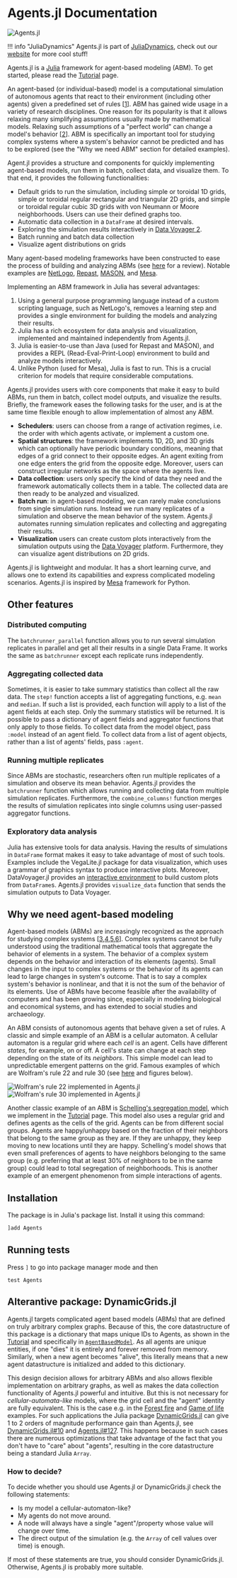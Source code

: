 # Agents.jl Documentation

![Agents.jl](https://github.com/JuliaDynamics/JuliaDynamics/blob/master/videos/agents/agents_logo.gif?raw=true)

!!! info "JuliaDynamics"
    Agents.jl is part of [JuliaDynamics](https://juliadynamics.github.io/JuliaDynamics/), check out our [website](https://juliadynamics.github.io/JuliaDynamics/) for more cool stuff!


Agents.jl is a [Julia](https://julialang.org/) framework for agent-based modeling (ABM).
To get started, please read the [Tutorial](@ref) page.

An agent-based (or individual-based) model is a computational simulation of autonomous agents that react to their environment (including other agents) given a predefined set of rules [[1](http://doi.org/10.1016/j.ecolmodel.2006.04.023)]. ABM has gained wide usage in a variety of research disciplines. One reason for its popularity is that it allows relaxing many simplifying assumptions usually made by mathematical models. Relaxing such assumptions of a "perfect world" can change a model's behavior [[2](http://doi.org/10.1038/460685a)]. ABM is specifically an important tool for studying complex systems where a system's behavior cannot be predicted and has to be explored (see the "Why we need ABM" section for detailed examples).

Agent.jl provides a structure and components for quickly implementing agent-based models, run them in batch, collect data, and visualize them. To that end, it provides the following functionalities:

* Default grids to run the simulation, including simple or toroidal 1D grids, simple or toroidal regular rectangular and triangular 2D grids, and simple or toroidal regular cubic 3D grids with von Neumann or Moore neighborhoods. Users can use their defined graphs too.
* Automatic data collection in a `DataFrame` at desired intervals.
* Exploring the simulation results interactively in [Data Voyager 2](https://github.com/vega/voyager).
* Batch running and batch data collection
* Visualize agent distributions on grids

Many agent-based modeling frameworks have been constructed to ease the process of building and analyzing ABMs (see [here](http://dx.doi.org/10.1016/j.cosrev.2017.03.001) for a review). Notable examples are [NetLogo](https://ccl.northwestern.edu/netlogo/), [Repast](https://repast.github.io/index.html), [MASON](https://journals.sagepub.com/doi/10.1177/0037549705058073), and [Mesa](https://github.com/projectmesa/mesa).

Implementing an ABM framework in Julia has several advantages:
1. Using a general purpose programming language instead of a custom scripting language, such as NetLogo's, removes a learning step and provides a single environment for building the models and analyzing their results.
2. Julia has a rich ecosystem for data analysis and visualization, implemented and maintained independently from Agents.jl.
3. Julia is easier-to-use than Java (used for Repast and MASON), and provides a REPL (Read-Eval-Print-Loop) environment to build and analyze models interactively.
4. Unlike Python (used for Mesa), Julia is fast to run. This is a crucial criterion for models that require considerable computations.

Agents.jl provides users with core components that make it easy to build ABMs, run them in batch, collect model outputs, and visualize the results. Briefly, the framework eases the following tasks for the user, and is at the same time flexible enough to allow implementation of almost any ABM.

* __Schedulers__: users can choose from a range of activation regimes, i.e. the order with which agents activate, or implement a custom one.
* __Spatial structures__: the framework implements 1D, 2D, and 3D grids which can optionally have periodic boundary conditions, meaning that edges of a grid connect to their opposite edges. An agent exiting from one edge enters the grid from the opposite edge. Moreover, users can construct irregular networks as the space where the agents live.
* __Data collection__: users only specify the kind of data they need and the framework automatically collects them in a table. The collected data are then ready to be analyzed and visualized.
* __Batch run__: in agent-based modeling, we can rarely make conclusions from single simulation runs. Instead we run many replicates of a simulation and observe the mean behavior of the system. Agents.jl automates running simulation replicates and collecting and aggregating their results.
* __Visualization__ users can create custom plots interactively from the simulation outputs using the [Data Voyager](https://github.com/vega/voyager) platform. Furthermore, they can visualize agent distributions on 2D grids.

Agents.jl is lightweight and modular. It has a short learning curve, and allows one to extend its capabilities and express complicated modeling scenarios. Agents.jl is inspired by [Mesa](https://github.com/projectmesa/mesa) framework for Python.

## Other features

### Distributed computing

The `batchrunner_parallel` function allows you to run several simulation replicates in parallel and get all their results in a single Data Frame. It works the same as `batchrunner` except each replicate runs independently.

### Aggregating collected data

Sometimes, it is easier to take summary statistics than collect all the raw data. The `step!` function accepts a list of aggregating functions, e.g. `mean` and `median`. If such a list is provided, each function will apply to a list of the agent fields at each step. Only the summary statistics will be returned. It is possible to pass a dictionary of agent fields and aggregator functions that only apply to those fields. To collect data from the model object, pass `:model` instead of an agent field. To collect data from a list of agent objects, rather than a list of agents' fields, pass `:agent`.

### Running multiple replicates

Since ABMs are stochastic, researchers often run multiple replicates of a simulation and observe its mean behavior. Agents.jl provides the `batchrunner` function which allows running and collecting data from multiple simulation replicates. Furthermore, the `combine_columns!` function merges the results of simulation replicates into single columns using user-passed aggregator functions.

### Exploratory data analysis

Julia has extensive tools for data analysis. Having the results of simulations in `DataFrame` format makes it easy to take advantage of most of such tools. Examples include the VegaLite.jl package for data visualization, which uses a grammar of graphics syntax to produce interactive plots. Moreover, DataVoyager.jl provides an [interactive environment](https://github.com/vega/voyager) to build custom plots from `DataFrame`s. Agents.jl provides `visualize_data` function that sends the simulation outputs to Data Voyager.

## Why we need agent-based modeling

Agent-based models (ABMs) are increasingly recognized as the approach for studying complex systems [[3](https://link.springer.com/chapter/10.1007/3-7908-1721-X_7),[4](http://www.doi.org/10.1162/106454602753694765),[5](http://www.nature.com/articles/460685a),[6](http://www.doi.org/10.1016/j.jaa.2016.01.009)]. Complex systems cannot be fully understood using the traditional mathematical tools that aggregate the behavior of elements in a system. The behavior of a complex system depends on the behavior and interaction of its elements (agents). Small changes in the input to complex systems or the behavior of its agents can lead to large changes in system's outcome. That is to say a complex system's behavior is nonlinear, and that it is not the sum of the behavior of its elements. Use of ABMs have become feasible after the availability of computers and has been growing since, especially in modeling biological and economical systems, and has extended to social studies and archaeology.

An ABM consists of autonomous agents that behave given a set of rules. A classic and simple example of an ABM is a cellular automaton. A cellular automaton is a regular grid where each _cell_ is an agent. Cells have different _states_, for example, on or off. A cell's state can change at each step depending on the state of its _neighbors_. This simple model can lead to unpredictable emergent patterns on the grid. Famous examples of which are Wolfram's rule 22 and rule 30 (see [here](https://link.aps.org/doi/10.1103/RevModPhys.55.601) and figures below).

![Wolfram's rule 22 implemented in Agents.jl](CA1D_22.png)
![Wolfram's rule 30 implemented in Agents.jl](CA1D_30.png)

Another classic example of an ABM is [Schelling's segregation model](https://www.tandfonline.com/doi/abs/10.1080/0022250X.1971.9989794), which we implement in the [Tutorial](@ref) page. This model also uses a regular grid and defines agents as the cells of the grid. Agents can be from different social groups. Agents are happy/unhappy based on the fraction of their neighbors that belong to the same group as they are. If they are unhappy, they keep moving to new locations until they are happy. Schelling's model shows that even small preferences of agents to have neighbors belonging to the same group (e.g. preferring that at least 30% of neighbors to be in the same group) could lead to total segregation of neighborhoods. This is another example of an emergent phenomenon from simple interactions of agents.

## Installation

The package is in Julia's package list. Install it using this command:

```julia
]add Agents
```

## Running tests

Press `]` to go into package manager mode and then
```
test Agents
```


## Alterantive package: DynamicGrids.jl
Agents.jl targets complicated agent based models (ABMs) that are defined on truly arbitrary complex graphs.
Because of this, the core datastructure of this package is a dictionary that maps unique IDs to Agents, as shown in the [Tutorial](@ref) and specifically in [`AgentBasedModel`](@ref).
As all agents are unique entities, if one "dies" it is entirely and forever removed from memory.
Similarly, when a new agent becomes "alive", this literally means that a new agent datastructure is initialized and added to this dictionary.

This design decision allows for arbitrary ABMs and also allows flexible implementation on arbitrary graphs, as well as makes the data collection functionality of Agents.jl powerful and intuitive.
But this is not necessary for *cellular-automata-like* models, where the grid cell and the "agent" identity are fully equivalent.
This is the case e.g. in the [Forest fire](@ref) and [Game of life](@ref) examples.
For such applications the Julia package [DynamicGrids.jl](@ref) can give 1 to 2 orders of magnitude performance gain than Agents.jl, see [DynamicGrids.jl#10](https://github.com/cesaraustralia/DynamicGrids.jl/issues/10) and [Agents.jl#127](https://github.com/JuliaDynamics/Agents.jl/pull/127).
This happens because in such cases there are numerous optimizations that take advantage of the fact that you don't have to "care" about "agents", resulting in the core datastructure being a standard Julia `Array`.

### How to decide?
To decide whether you should use Agents.jl or DynamicGrids.jl check the following statements:

* Is my model a cellular-automaton-like?
* My agents do not move around.
* A node will always have a single "agent"/property whose value will change over time.
* The direct output of the simulation (e.g. the `Array` of cell values over time) is enough.

If most of these statements are true, you should consider DynamicGrids.jl. Otherwise, Agents.jl is probably more suitable.
